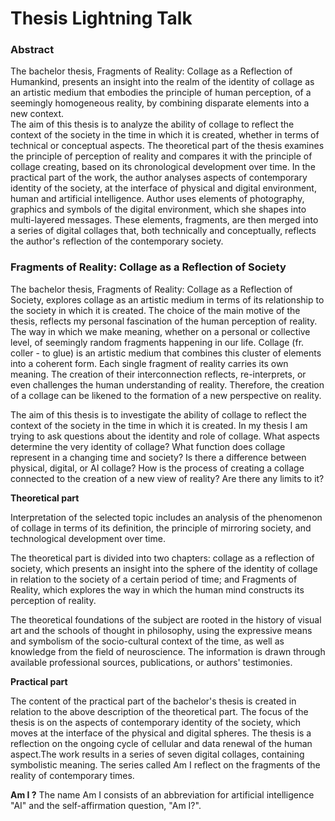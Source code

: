 # Thesis Lightning Talk

### Abstract

The bachelor thesis, Fragments of Reality: Collage as a Reflection of Humankind, presents
an insight into the realm of the identity of collage as an artistic medium that embodies
the principle of human perception, of a seemingly homogeneous reality, by combining disparate elements into a new context.  
The aim of this thesis is to analyze the ability of collage to reflect the context of the society
in the time in which it is created, whether in terms of technical or conceptual aspects.
The theoretical part of the thesis examines the principle of perception of reality and compares it with the principle of collage creating, based on its chronological development over time.
In the practical part of the work, the author analyses aspects of contemporary identity 
of the society, at the interface of physical and digital environment, human and artificial intelligence. Author uses elements of photography, graphics and symbols of the digital environment, which she shapes into multi-layered messages. These elements, fragments, 
are then merged into a series of digital collages that, both technically and conceptually, reflects the author's reflection of the contemporary society.


### Fragments of Reality: Collage as a Reflection of Society

The bachelor thesis, Fragments of Reality: Collage as a Reflection of Society, explores collage as an artistic medium in terms of its relationship to the society in which it is created.
The choice of the main motive of the thesis, reflects my personal fascination of the human perception of reality. The way in which we make meaning, whether on a personal or collective level, of seemingly random fragments happening in our life.
Collage (fr. coller - to glue) is an artistic medium that combines this cluster of elements into a coherent form. Each single fragment of reality carries its own meaning. The creation of their interconnection reflects, re-interprets, or even challenges the human understanding of reality. Therefore, the creation of a collage can be likened to the formation of a new perspective on reality.

The aim of this thesis is to investigate the ability of collage to reflect the context of the society in the time in which it is created. In my thesis I am trying to ask questions about the identity and role of collage.
What aspects determine the very identity of collage?
What function does collage represent in a changing time and society?
Is there a difference between physical, digital, or AI collage?
How is the process of creating a collage connected to the creation of a new view of reality?
Are there any limits to it?

**Theoretical part**

Interpretation of the selected topic includes an analysis of the phenomenon of collage in terms of its definition, the principle of mirroring society, and technological development over time.

The theoretical part is divided into two chapters: collage as a reflection of society, which presents an insight into the sphere of the identity of collage in relation to the society of a certain period of time; and Fragments of Reality, which explores the way in which the human mind constructs its perception of reality.

The theoretical foundations of the subject are rooted in the history of visual art and the schools of thought in philosophy, using the expressive means and symbolism of the socio-cultural context of the time, as well as knowledge from the field of neuroscience. The information is drawn through available professional sources, publications, or authors' testimonies.

**Practical part**

The content of the practical part of the bachelor's thesis is created in relation to the above description of the theoretical part. The focus of the thesis is on the aspects of contemporary identity of the society, which moves at the interface of the physical and digital spheres. The thesis is a reflection on the ongoing cycle of cellular and data renewal of the human aspect.The work results in a series of seven digital collages, containing symbolistic meaning. The series called Am I reflect on the fragments of the reality of contemporary times.


**Am I ?**
The name Am I  consists of an abbreviation for artificial intelligence "AI" and the self-affirmation question, "Am I?".



